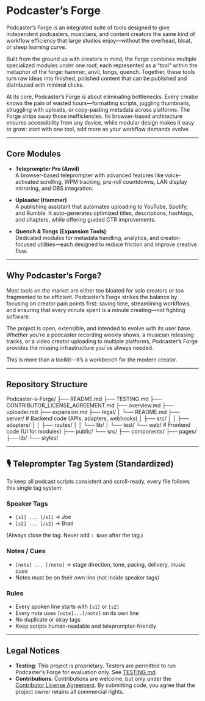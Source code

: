 # Podcaster’s Forge

Podcaster’s Forge is an integrated suite of tools designed to give independent podcasters, musicians, and content creators the same kind of workflow efficiency that large studios enjoy—without the overhead, bloat, or steep learning curve.

Built from the ground up with creators in mind, the Forge combines multiple specialized modules under one roof, each represented as a “tool” within the metaphor of the forge: hammer, anvil, tongs, quench. Together, these tools turn raw ideas into finished, polished content that can be published and distributed with minimal clicks.

At its core, Podcaster’s Forge is about eliminating bottlenecks. Every creator knows the pain of wasted hours—formatting scripts, juggling thumbnails, struggling with uploads, or copy-pasting metadata across platforms. The Forge strips away those inefficiencies. Its browser-based architecture ensures accessibility from any device, while modular design makes it easy to grow: start with one tool, add more as your workflow demands evolve.

---

## Core Modules

- **Teleprompter Pro (Anvil)**  
  A browser-based teleprompter with advanced features like voice-activated scrolling, WPM tracking, pre-roll countdowns, LAN display mirroring, and OBS integration.

- **Uploader (Hammer)**  
  A publishing assistant that automates uploading to YouTube, Spotify, and Rumble. It auto-generates optimized titles, descriptions, hashtags, and chapters, while offering guided CTR improvements.

- **Quench & Tongs (Expansion Tools)**  
  Dedicated modules for metadata handling, analytics, and creator-focused utilities—each designed to reduce friction and improve creative flow.

---

## Why Podcaster’s Forge?

Most tools on the market are either too bloated for solo creators or too fragmented to be efficient. Podcaster’s Forge strikes the balance by focusing on creator pain points first: saving time, streamlining workflows, and ensuring that every minute spent is a minute creating—not fighting software.

The project is open, extensible, and intended to evolve with its user base. Whether you’re a podcaster recording weekly shows, a musician releasing tracks, or a video creator uploading to multiple platforms, Podcaster’s Forge provides the missing infrastructure you’ve always needed.

This is more than a toolkit—it’s a workbench for the modern creator.

---

## Repository Structure

Podcaster-s-Forge/
├── README.md
├── TESTING.md
├── CONTRIBUTOR_LICENSE_AGREEMENT.md
├── overview.md
├── uploader.md
├── expansion.md
├── legal/
│ └── README.md
├── server/ # Backend code (APIs, adapters, webhooks)
│ ├── src/
│ │ ├── adapters/
│ │ ├── routes/
│ │ └── lib/
│ └── test/
└── web/ # Frontend code (UI for modules)
├── public/
└── src/
├── components/
├── pages/
├── lib/
└── styles/

---

## 🎙️ Teleprompter Tag System (Standardized)

To keep all podcast scripts consistent and scroll-ready, every file follows this single tag system:

### Speaker Tags

- `[s1] ... [/s1]` → Joe
- `[s2] ... [/s2]` → Brad

(Always close the tag. Never add `: Name` after the tag.)

### Notes / Cues

- `[note] ... [/note]` → stage direction, tone, pacing, delivery, music cues
- Notes must be on their own line (not inside speaker tags)

### Rules

- Every spoken line starts with `[s1]` or `[s2]`
- Every note uses `[note]...[/note]` on its own line
- No duplicate or stray tags
- Keep scripts human-readable and teleprompter-friendly

---

## Legal Notices

- **Testing**: This project is proprietary. Testers are permitted to run Podcaster’s Forge for evaluation only. See [TESTING.md](TESTING.md).
- **Contributions**: Contributions are welcome, but only under the [Contributor License Agreement](CONTRIBUTOR_LICENSE_AGREEMENT.md). By submitting code, you agree that the project owner retains all commercial rights.
